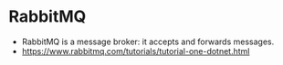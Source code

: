 
# RabbitMQ
- RabbitMQ is a message broker: it accepts and forwards messages.
- https://www.rabbitmq.com/tutorials/tutorial-one-dotnet.html
